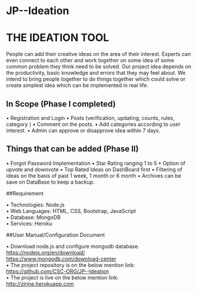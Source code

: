 # JP--Ideation

# THE IDEATION TOOL

People can add their creative ideas on the area of their interest. Experts can even connect to each other and work together on some idea of some common problem they think need to be solved. 
Our project idea depends on the productivity, basic knowledge and errors that they may feel about. We intend to bring people 
together to do things together which could solve or create simplest idea which can be implemented in real life.

## In Scope (Phase I completed)
•	Registration and Login
•	Posts (verification, updating, counts, rules, category )
•	Comment on the posts.
•	Add categories according to user interest.
•	Admin can approve or disapprove idea within 7 days.

## Things that can be added (Phase II) 
•	Forgot Password Implementation
•	Star Rating ranging 1 to 5
•	Option of upvote and downvote
•	Top Rated Ideas on DashBoard first
•	Filtering of ideas on the basis of past 1 week, 1 month or 6 month
•	Archives can be save on DataBase to keep a backup.


##Requirement

• Technologies: Node.js
<br>• Web Languages: HTML, CSS, Bootstrap, JavaScript
<br>• Database: MongoDB
<br>• Services: Heroku

##User Manual/Configuration Document

• Download node.js and configure mongodb database.
<br>https://nodejs.org/en/download/
<br>https://www.mongodb.com/download-center
<br>• The project repository is on the below mention link:
<br>https://github.com/CSC-ORG/JP--Ideation
<br>• The project is live on the below mention link:
<br>http://zirine.herokuapp.com

